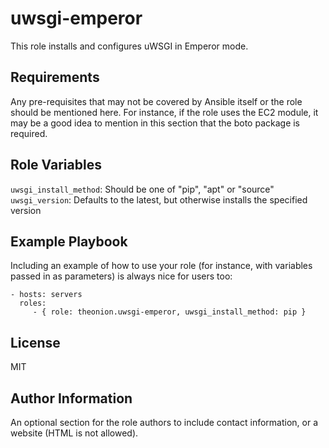 uwsgi-emperor
=========

This role installs and configures uWSGI in Emperor mode.

Requirements
------------

Any pre-requisites that may not be covered by Ansible itself or the role should be mentioned here. For instance, if the role uses the EC2 module, it may be a good idea to mention in this section that the boto package is required.

Role Variables
--------------

`uwsgi_install_method`: Should be one of "pip", "apt" or "source"
`uwsgi_version`: Defaults to the latest, but otherwise installs the specified version

Example Playbook
----------------

Including an example of how to use your role (for instance, with variables passed in as parameters) is always nice for users too:

    - hosts: servers
      roles:
         - { role: theonion.uwsgi-emperor, uwsgi_install_method: pip }

License
-------

MIT

Author Information
------------------

An optional section for the role authors to include contact information, or a website (HTML is not allowed).
